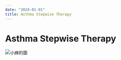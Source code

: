 ```yaml
---
date: "2024-01-01"
title: Asthma Stepwise Therapy
---
```


# Asthma Stepwise Therapy

![小麻的圖](https://i.imgur.com/49XhdHA.png)
